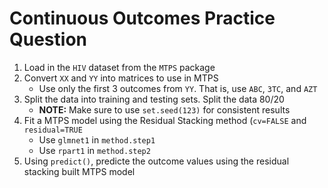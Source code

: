 # Continuous Outcomes Practice Question

1. Load in the `HIV` dataset from the `MTPS` package
2. Convert `XX` and `YY` into matrices to use in MTPS
    - Use only the first 3 outcomes from `YY`. That is, use `ABC`, `3TC`, and `AZT`
3. Split the data into training and testing sets. Split the data 80/20
    - **NOTE:** Make sure to use `set.seed(123)` for consistent results
4. Fit a MTPS model using the Residual Stacking method (`cv=FALSE` and `residual=TRUE`
    - Use `glmnet1` in `method.step1`
    - Use `rpart1` in `method.step2`
5. Using `predict()`, predicte the outcome values using the residual stacking built MTPS model








